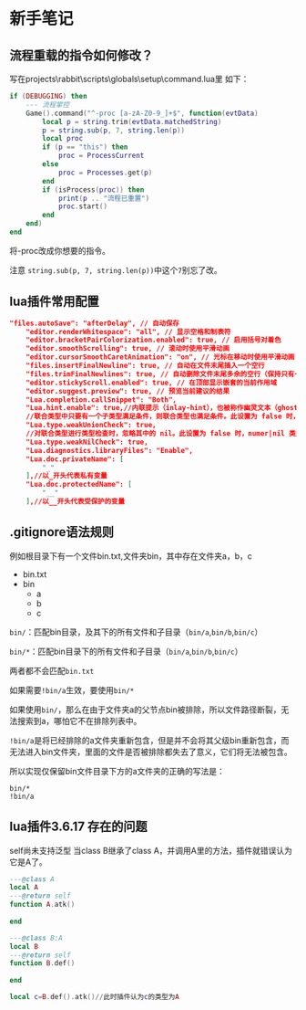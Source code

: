 # 新手笔记
## 流程重载的指令如何修改？
写在projects\rabbit\scripts\globals\setup\command.lua里
如下：

```lua
if (DEBUGGING) then
    --- 流程掌控
    Game().command("^-proc [a-zA-Z0-9_]+$", function(evtData)
        local p = string.trim(evtData.matchedString)
        p = string.sub(p, 7, string.len(p))
        local proc
        if (p == "this") then
            proc = ProcessCurrent
        else
            proc = Processes.get(p)
        end
        if (isProcess(proc)) then
            print(p .. "流程已重置")
            proc.start()
        end
    end)
end
```
将-proc改成你想要的指令。

注意 `string.sub(p, 7, string.len(p))`中这个`7`别忘了改。

## lua插件常用配置
```json
"files.autoSave": "afterDelay", // 自动保存
    "editor.renderWhitespace": "all", // 显示空格和制表符
    "editor.bracketPairColorization.enabled": true, // 启用括号对着色
    "editor.smoothScrolling": true, // 滚动时使用平滑动画
    "editor.cursorSmoothCaretAnimation": "on", // 光标在移动时使用平滑动画
    "files.insertFinalNewline": true, // 自动在文件末尾插入一个空行
    "files.trimFinalNewlines": true, // 自动删除文件末尾多余的空行（保持只有一个空行）
    "editor.stickyScroll.enabled": true, // 在顶部显示嵌套的当前作用域
    "editor.suggest.preview": true, // 预览当前建议的结果
    "Lua.completion.callSnippet": "Both",
    "Lua.hint.enable": true,//内联提示（inlay-hint），也被称作幽灵文本（ghost-text）。
    //联合类型中只要有一个子类型满足条件，则联合类型也满足条件。此设置为 false 时，number|boolean 类型无法赋给 number 类型；为 true 时则可以。
    "Lua.type.weakUnionCheck": true,
    //对联合类型进行类型检查时，忽略其中的 nil。此设置为 false 时，numer|nil 类型无法赋给 number 类型；为 true 是则可以。
    "Lua.type.weakNilCheck": true,
    "Lua.diagnostics.libraryFiles": "Enable",
    "Lua.doc.privateName": [
        "_"
    ],//以_开头代表私有变量
    "Lua.doc.protectedName": [
        "__"
    ],//以__开头代表受保护的变量
```
## .gitignore语法规则
<!-- 在 .gitignore 文件中，每一行的忽略规则的语法如下：
1、空格不匹配任意文件，可作为分隔符，可用反斜杠转义
2、以“＃”开头的行都会被 Git 忽略。即#开头的文件标识注释，可以使用反斜杠进行转义。
3、可以使用标准的glob模式匹配。所谓的glob模式是指shell所使用的简化了的正则表达式。
4、以斜杠"/"开头表示目录；"/"结束的模式只匹配文件夹以及在该文件夹路径下的内容，但是不匹配该文件；"/"开始的模式匹配项目跟目录；如果一个模式不包含斜杠，则它匹配相对于当前 .gitignore 文件路径的内容，如果该模式不在 .gitignore 文件中，则相对于项目根目录。
5、以星号"*"通配多个字符，即匹配多个任意字符；使用两个星号"**" 表示匹配任意中间目录，比如a/**/z可以匹配 a/z, a/b/z 或 a/b/c/z等。
6、以问号"?"通配单个字符，即匹配一个任意字符；
7、以方括号"[]"包含单个字符的匹配列表，即匹配任何一个列在方括号中的字符。比如[abc]表示要么匹配一个a，要么匹配一个b，要么匹配一个c；如果在方括号中使用短划线分隔两个字符，表示所有在这两个字符范围内的都可以匹配。比如[0-9]表示匹配所有0到9的数字，[a-z]表示匹配任意的小写字母）。
8、以叹号"!"表示不忽略(跟踪)匹配到的文件或目录，即要忽略指定模式以外的文件或目录，可以在模式前加上惊叹号（!）取反。需要特别注意的是：如果文件的父目录已经被前面的规则排除掉了，那么对这个文件用"!"规则是不起作用的。也就是说"!"开头的模式表示否定，该文件将会再次被包含，如果排除了该文件的父级目录，则使用"!"也不会再次被包含。可以使用反斜杠进行转义。 -->

例如根目录下有一个文件bin.txt,文件夹bin，其中存在文件夹a，b，c

- bin.txt
- bin
    - a
    - b
    - c

`bin/`：匹配bin目录，及其下的所有文件和子目录（`bin/a`,`bin/b`,`bin/c`）

`bin/*`：匹配bin目录下的所有文件和子目录（`bin/a`,`bin/b`,`bin/c`）

两者都不会匹配`bin.txt`

如果需要`!bin/a`生效，要使用`bin/*`

如果使用`bin/`，那么在由于文件夹a的父节点bin被排除，所以文件路径断裂，无法搜索到a，哪怕它不在排除列表中。

`!bin/a`是将已经排除的a文件夹重新包含，但是并不会将其父级bin重新包含，而无法进入bin文件夹，里面的文件是否被排除都失去了意义，它们将无法被包含。

所以实现仅保留bin文件目录下方的a文件夹的正确的写法是：
```
bin/*
!bin/a
```
## lua插件3.6.17 存在的问题
self尚未支持泛型
当class B继承了class A，并调用A里的方法，插件就错误认为它是A了。
```lua
---@class A
local A
---@return self
function A.atk()
    
end

---@class B:A
local B
---@return self
function B.def()
    
end

local c=B.def().atk()//此时插件认为c的类型为A
```
